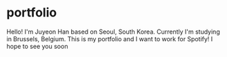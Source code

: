 # portfolio
Hello! I'm Juyeon Han based on Seoul, South Korea.
Currently I'm studying in Brussels, Belgium.
This is my portfolio and I want to work for Spotify! I hope to see you soon
